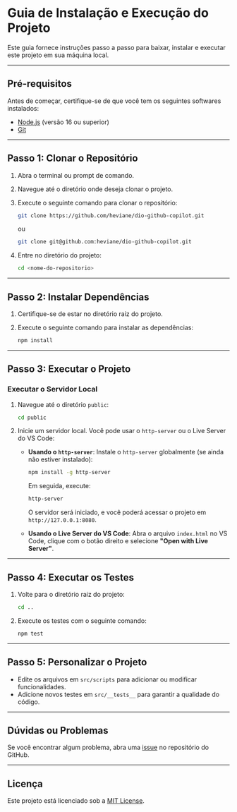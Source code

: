 # Guia de Instalação e Execução do Projeto

Este guia fornece instruções passo a passo para baixar, instalar e executar este projeto em sua máquina local.

---

## **Pré-requisitos**

Antes de começar, certifique-se de que você tem os seguintes softwares instalados:

- [Node.js](https://nodejs.org/) (versão 16 ou superior)
- [Git](https://git-scm.com/)

---

## **Passo 1: Clonar o Repositório**

1. Abra o terminal ou prompt de comando.
2. Navegue até o diretório onde deseja clonar o projeto.
3. Execute o seguinte comando para clonar o repositório:

   ```bash
   git clone https://github.com/heviane/dio-github-copilot.git
   ```

   ou

    ```bash
   git clone git@github.com:heviane/dio-github-copilot.git
   ```

4. Entre no diretório do projeto:

   ```bash
   cd <nome-do-repositorio>
   ```

---

## **Passo 2: Instalar Dependências**

1. Certifique-se de estar no diretório raiz do projeto.
2. Execute o seguinte comando para instalar as dependências:

   ```bash
   npm install
   ```

---

## **Passo 3: Executar o Projeto**

### **Executar o Servidor Local**

1. Navegue até o diretório `public`:

   ```bash
   cd public
   ```

2. Inicie um servidor local. Você pode usar o `http-server` ou o Live Server do VS Code:

   - **Usando o `http-server`**:
     Instale o `http-server` globalmente (se ainda não estiver instalado):

     ```bash
     npm install -g http-server
     ```

     Em seguida, execute:

     ```bash
     http-server
     ```

     O servidor será iniciado, e você poderá acessar o projeto em `http://127.0.0.1:8080`.

   - **Usando o Live Server do VS Code**:
     Abra o arquivo `index.html` no VS Code, clique com o botão direito e selecione **"Open with Live Server"**.

---

## **Passo 4: Executar os Testes**

1. Volte para o diretório raiz do projeto:

   ```bash
   cd ..
   ```

2. Execute os testes com o seguinte comando:

   ```bash
   npm test
   ```

---

## **Passo 5: Personalizar o Projeto**

- Edite os arquivos em `src/scripts` para adicionar ou modificar funcionalidades.
- Adicione novos testes em `src/__tests__` para garantir a qualidade do código.

---

## **Dúvidas ou Problemas**

Se você encontrar algum problema, abra uma [issue](https://github.com/heviane/dio-github-copilot/issues) no repositório do GitHub.

---

## **Licença**

Este projeto está licenciado sob a [MIT License](LICENSE).
